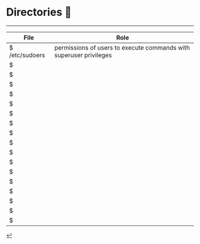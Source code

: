# Directories 📂
---

| File | Role |
| - | - |
| $ /etc/sudoers | permissions of users to execute commands with superuser privileges |
| $  | |
| $  | |
| $  | |
| $  | |
| $  | |
| $  | |
| $  | |
| $  | |
| $  | |
| $  | |
| $  | |
| $  | |
| $  | |
| $  | |
| $  | |
| $  | |
| $  | |

[↩️](../Linux.html)
